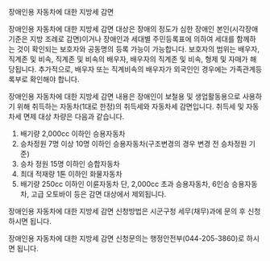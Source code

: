 장애인용 자동차에 대한 지방세 감면

장애인용 자동차에 대한 지방세 감면 대상은 장애의 정도가 심한 장애인 본인(시각장애 기준은 지방 조례로 감면)이거나  장애인과 세대별 주민등록표에 의하여 세대를 함께하는 것이 확인되는 보호자와 공동명의 등록 가능이 가능합니다.
보호자의 범위는 배우자, 직계존 및 비속, 직계존 및 비속의 배우자, 배우자의 직계존 및 비속, 형제 및 자매가 해당됩니다.
추가적으로, 배우자 또는 직계비속의 배우자가 외국인인 경우에는 가족관계등록부로 확인해야 합니다.

장애인용 자동차에 대한 지방세 감면 내용은 장애인이 보철용 및 생업활동용으로 사용하기 위해 취득하는 자동차(1대로 한정)의 취득세와 자동차세 감면입니다. 취득세 및 자동차세 면제 대상 차량은 다음과 같습니다.
1. 배기량 2,000cc 이하인 승용자동차
2. 승차정원 7명 이상 10명 이하인 승용자동차(구조변경의 경우 변경 전 승차정원 기준)
3. 승차 정원 15명 이하인 승합자동차
4. 최대 적재량 1톤 이하인 화물자동차
5. 배기량 250cc 이하인 이륜자동차
단, 2,000cc 초과 승용자동차, 6인승 승용자동차, 고급 오토바이 등은 감면 대상에서 제외됩니다.

장애인용 자동차에 대한 지방세 감면 신청방법은 시군구청 세무(채무)과에 문의 후 신청하시면 됩니다.

장애인용 자동차에 대한 지방세 감면 신청문의는 행정안전부(044-205-3860)로 하시면 됩니다.